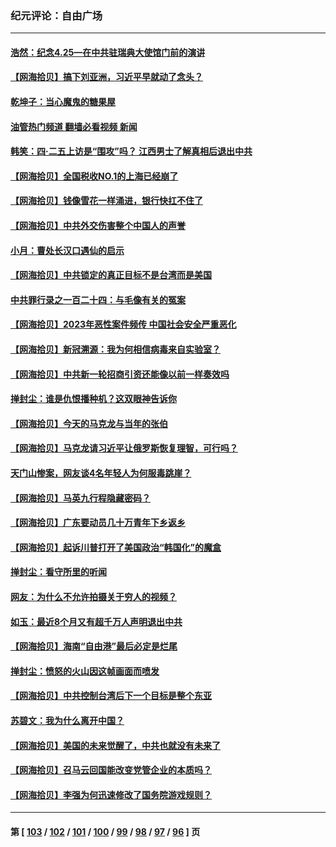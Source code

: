 ### 纪元评论：自由广场
---
#### [浩然：纪念4.25—在中共驻瑞典大使馆门前的演讲](../../pages/nsc993/n13978351.md?04220330) 
#### [【网海拾贝】搞下刘亚洲，习近平早就动了念头？](../../pages/nsc993/n13978334.md?04220330) 
#### [乾坤子：当心魔鬼的糖果屋](../../pages/nsc993/n13978294.md?04220330) 
#### [油管热门频道 翻墙必看视频 新闻](ok?04220330)
#### [韩笑：四·二五上访是“围攻”吗？ 江西男士了解真相后退出中共](../../pages/nsc993/n13977962.md?04220330) 
#### [【网海拾贝】全国税收NO.1的上海已经崩了](../../pages/nsc993/n13976442.md?04220330) 
#### [【网海拾贝】钱像雪花一样涌进，银行快扛不住了](../../pages/nsc993/n13975661.md?04220330) 
#### [【网海拾贝】中共外交伤害整个中国人的声誉](../../pages/nsc993/n13974936.md?04220330) 
#### [小月：曹处长汉口遇仙的启示](../../pages/nsc993/n13974139.md?04220330) 
#### [【网海拾贝】中共锁定的真正目标不是台湾而是美国](../../pages/nsc993/n13974122.md?04220330) 
#### [中共罪行录之一百二十四：与毛像有关的冤案](../../pages/nsc993/n13974119.md?04220330) 
#### [【网海拾贝】2023年恶性案件频传 中国社会安全严重恶化](../../pages/nsc993/n13973502.md?04220330) 
#### [【网海拾贝】新冠溯源：我为何相信病毒来自实验室？](../../pages/nsc993/n13970728.md?04220330) 
#### [【网海拾贝】中共新一轮招商引资还能像以前一样奏效吗](../../pages/nsc993/n13969682.md?04220330) 
#### [掸封尘：谁是仇恨播种机？这双眼神告诉你](../../pages/nsc993/n13969159.md?04220330) 
#### [【网海拾贝】今天的马克龙与当年的张伯](../../pages/nsc993/n13968976.md?04220330) 
#### [【网海拾贝】马克龙请习近平让俄罗斯恢复理智，可行吗？](../../pages/nsc993/n13968089.md?04220330) 
#### [天门山惨案，网友谈4名年轻人为何服毒跳崖？](../../pages/nsc993/n13967998.md?04220330) 
#### [【网海拾贝】马英九行程隐藏密码？](../../pages/nsc993/n13967296.md?04220330) 
#### [【网海拾贝】广东要动员几十万青年下乡返乡](../../pages/nsc993/n13966396.md?04220330) 
#### [【网海拾贝】起诉川普打开了美国政治“韩国化”的魔盒](../../pages/nsc993/n13965044.md?04220330) 
#### [掸封尘：看守所里的听闻](../../pages/nsc993/n13965394.md?04220330) 
#### [网友：为什么不允许拍摄关于穷人的视频？](../../pages/nsc993/n13965029.md?04220330) 
#### [如玉：最近8个月又有超千万人声明退出中共](../../pages/nsc993/n13964356.md?04220330) 
#### [【网海拾贝】海南“自由港”最后必定是烂尾](../../pages/nsc993/n13964321.md?04220330) 
#### [掸封尘：愤怒的火山因这帧画面而喷发](../../pages/nsc993/n13963996.md?04220330) 
#### [【网海拾贝】中共控制台湾后下一个目标是整个东亚](../../pages/nsc993/n13963705.md?04220330) 
#### [苏碧文：我为什么离开中国？](../../pages/nsc993/n13963387.md?04220330) 
#### [【网海拾贝】美国的未来觉醒了，中共也就没有未来了](../../pages/nsc993/n13962555.md?04220330) 
#### [【网海拾贝】召马云回国能改变党管企业的本质吗？](../../pages/nsc993/n13961561.md?04220330) 
#### [【网海拾贝】李强为何迅速修改了国务院游戏规则？](../../pages/nsc993/n13960597.md?04220330) 

---
#### 第 [ [103](./103.md?04220330) / [102](./102.md?04220330) / [101](./101.md?04220330) / [100](./100.md?04220330) / [99](./99.md?04220330) / [98](./98.md?04220330) / [97](./97.md?04220330) / [96](./96.md?04220330) ] 页
